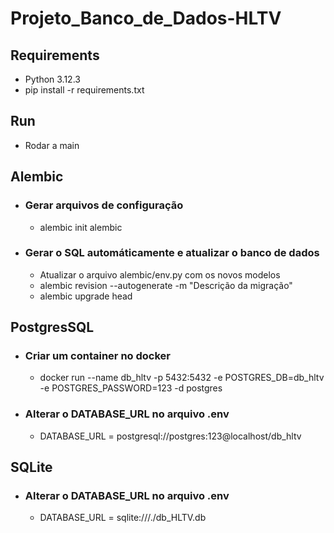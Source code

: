 # Projeto_Banco_de_Dados-HLTV

## Requirements
* Python 3.12.3
* pip install -r requirements.txt

## Run
* Rodar a main

## Alembic
* ### Gerar arquivos de configuração
  * alembic init alembic
* ### Gerar o SQL automáticamente e atualizar o banco de dados
  * Atualizar o arquivo alembic/env.py com os novos modelos
  * alembic revision --autogenerate -m "Descrição da migração"
  * alembic upgrade head

## PostgresSQL
* ### Criar um container no docker
  * docker run --name db_hltv -p 5432:5432 -e POSTGRES_DB=db_hltv -e POSTGRES_PASSWORD=123 -d postgres
* ### Alterar o DATABASE_URL no arquivo .env
  * DATABASE_URL = postgresql://postgres:123@localhost/db_hltv

## SQLite
* ### Alterar o DATABASE_URL no arquivo .env
  * DATABASE_URL = sqlite:///./db_HLTV.db